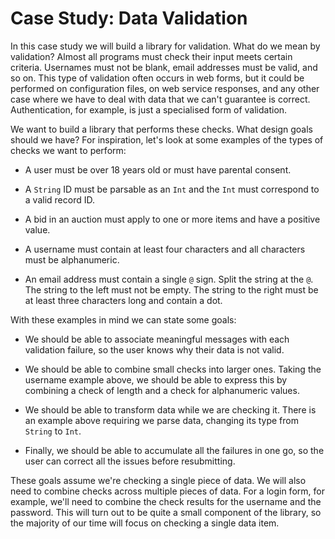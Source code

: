 # Case Study: Data Validation

In this case study we will build a library for validation.
What do we mean by validation?
Almost all programs must check their input meets certain criteria.
Usernames must not be blank, email addresses must be valid, and so on.
This type of validation often occurs in web forms,
but it could be performed on configuration files,
on web service responses, and any other case where
we have to deal with data that we can't guarantee is correct.
Authentication, for example, is just a specialised form of validation.

We want to build a library that performs these checks.
What design goals should we have?
For inspiration, let's look at some examples of
the types of checks we want to perform:

- A user must be over 18 years old
  or must have parental consent.

- A `String` ID must be parsable as an `Int`
  and the `Int` must correspond to a valid record ID.

- A bid in an auction must apply
  to one or more items and have a positive value.

- A username must contain at least four characters
  and all characters must be alphanumeric.

- An email address must contain a single `@` sign.
  Split the string at the `@`.
  The string to the left must not be empty.
  The string to the right must be
  at least three characters long and contain a dot.

With these examples in mind we can state some goals:

- We should be able to associate meaningful messages with each validation failure,
  so the user knows why their data is not valid.

- We should be able to combine small checks into larger ones.
  Taking the username example above,
  we should be able to express this
  by combining a check of length and a check for alphanumeric values.

- We should be able to transform data while we are checking it.
  There is an example above requiring we parse data,
  changing its type from `String` to `Int`.

- Finally, we should be able to accumulate all the failures in one go,
  so the user can correct all the issues before resubmitting.

These goals assume we're checking a single piece of data.
We will also need to combine checks across multiple pieces of data.
For a login form, for example,
we'll need to combine the check results for the username and the password.
This will turn out to be quite a small component of the library,
so the majority of our time will focus on checking a single data item.
